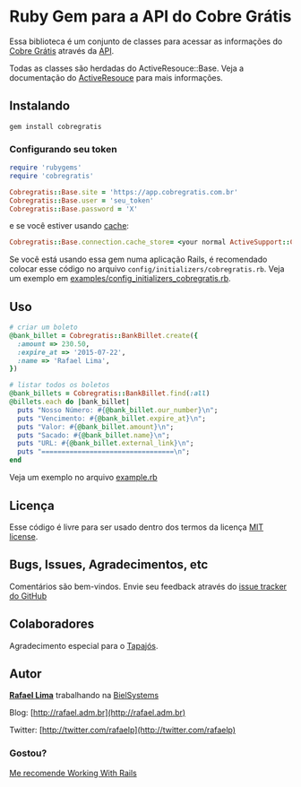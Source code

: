 # Ruby Gem para a API do Cobre Grátis

Essa biblioteca é um conjunto de classes para acessar as informações do [Cobre Grátis](http://cobregratis.com.br) através da [API](https://github.com/BielSystems/cobregratis-api).

Todas as classes são herdadas do ActiveResouce::Base. Veja a documentação do [ActiveResouce](http://api.rubyonrails.org/classes/ActiveResource/Base.html) para mais informações.

## Instalando

    gem install cobregratis

### Configurando seu token

```ruby
require 'rubygems'
require 'cobregratis'

Cobregratis::Base.site = 'https://app.cobregratis.com.br'
Cobregratis::Base.user = 'seu_token'
Cobregratis::Base.password = 'X'
```

e se você estiver usando [cache](http://api.rubyonrails.org/classes/ActiveSupport/Cache):

```ruby
Cobregratis::Base.connection.cache_store= <your normal ActiveSupport::Caching options>
```

Se você está usando essa gem numa aplicação Rails, é recomendado colocar esse código no arquivo `config/initializers/cobregratis.rb`. Veja um exemplo em [examples/config_initializers_cobregratis.rb](https://github.com/rafaelp/cobregratis/blob/master/examples/config_initializers_cobregratis.rb).

## Uso

```ruby
# criar um boleto
@bank_billet = Cobregratis::BankBillet.create({
  :amount => 230.50,
  :expire_at => '2015-07-22',
  :name => 'Rafael Lima',
})

# listar todos os boletos
@bank_billets = Cobregratis::BankBillet.find(:all)
@billets.each do |bank_billet|
  puts "Nosso Número: #{@bank_billet.our_number}\n";
  puts "Vencimento: #{@bank_billet.expire_at}\n";
  puts "Valor: #{@bank_billet.amount}\n";
  puts "Sacado: #{@bank_billet.name}\n";
  puts "URL: #{@bank_billet.external_link}\n";
  puts "=================================\n";
end
```

Veja um exemplo no arquivo [example.rb](https://github.com/rafaelp/cobregratis/blob/master/examples/example.rb)

## Licença

Esse código é livre para ser usado dentro dos termos da licença [MIT license](http://www.opensource.org/licenses/mit-license.php).

## Bugs, Issues, Agradecimentos, etc

Comentários são bem-vindos. Envie seu feedback através do [issue tracker do GitHub](http://github.com/rafaelp/cobregratis/issues)

## Colaboradores

Agradecimento especial para o [Tapajós](http://github.com/tapajos).

## Autor

[**Rafael Lima**](http://github.com/rafaelp) trabalhando na [BielSystems](http://bielsystems.com.br)

Blog: [http://rafael.adm.br](http://rafael.adm.br)

Twitter: [http://twitter.com/rafaelp](http://twitter.com/rafaelp)

### Gostou?

[Me recomende Working With Rails](http://workingwithrails.com/recommendation/new/person/14248-rafael-lima)